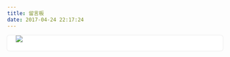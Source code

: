 ```yaml
---
title: 留言板
date: 2017-04-24 22:17:24
---
```

<div style=" padding: 0px 20px 20px 20px;
    background: white;
    margin-bottom: 60px;
    -webkit-box-shadow: 0 0 3px rgba(0,0,0,0.15);
    -moz-box-shadow: 0 0 3px rgba(0,0,0,0.15);
    box-shadow: 0 0 3px rgba(0,0,0,0.15);
    border-radius: 5px;
    margin-top: 10px;
    -webkit-column-break-inside: avoid;
    page-break-inside: avoid;
    break-inside: avoid-column;"
    >
<img src="/images/b80.jpg" class="img-1" /></div>